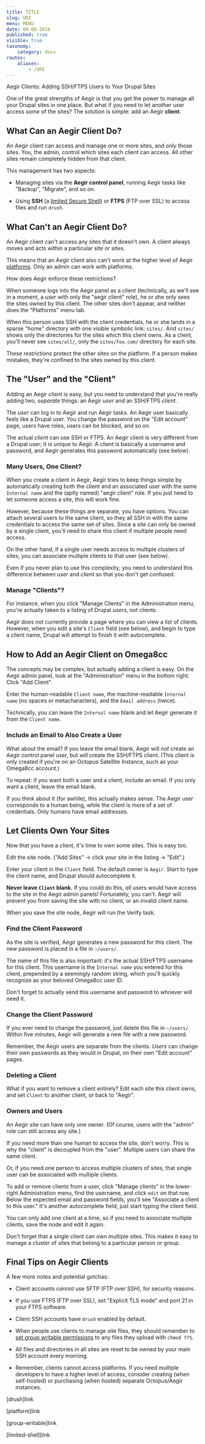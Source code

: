 ```yaml
---
title: TITLE
slug: URI
menu: MENU
date: 08-08-2016
published: true
visible: true
taxonomy:
    category: docs
routes:
    aliases:
        - /URI
---
```

Aegir Clients: Adding SSH/FTPS Users to Your Drupal Sites

One of the great strengths of Aegir is that you get the power to
manage all your Drupal sites in one place. But what if you need to let
another user access *some* of the sites? The solution is simple: add
an Aegir **client**.

What Can an Aegir Client Do?
----------------------------

An Aegir client can access and manage one or more sites, and *only*
those sites. You, the admin, control which sites each client can
access. All other sites remain completely hidden from that client.

This management has two aspects:

-   Managing sites via the **Aegir control panel**, running
    Aegir tasks like "Backup", "Migrate", and so on.

-   Using **SSH** (a [limited Secure Shell](limited-shell)) or **FTPS**
    (FTP over SSL) to
    access files and run `drush`.

What Can't an Aegir Client Do?
------------------------------

An Aegir client can't access any sites that it doesn't own. A client
always moves and acts within a particular site or sites.

This means that an Aegir client also can't work at the higher level of
Aegir [platforms](platform). Only an admin can work with platforms.

How does Aegir enforce these restrictions?

When someone logs into the Aegir panel as a client (technically, as
we'll see in a moment, a *user* with only the "aegir client" role), he
or she only sees the sites owned by this client. The other sites don't
appear, and neither does the "Platforms" menu tab.

When this person uses SSH with the client credentials, he or she lands
in a sparse "home" directory with one visible symbolic link: `sites/`.
And `sites/` shows only the directories for the sites which this
client owns. As a client, you'll never see `sites/all/`, only the
`sites/foo.com/` directory for each site.

These restrictions protect the other sites on the platform. If a
person makes mistakes, they're confined to the sites owned by this
client.

The "User" and the "Client"
---------------------------

Adding an Aegir client is easy, but you need to understand that you're
really adding two, *separate* things: an Aegir *user* and an SSH/FTPS
*client*.

The *user* can log in to Aegir and run Aegir tasks. An Aegir user
basically feels like a Drupal user. You change the password on the
"Edit account" page, users have roles, users can be blocked, and so
on.

The actual *client* can use SSH or FTPS. An Aegir client is very
different from a Drupal user; it is unique to Aegir. A client is
basically a username and password, and Aegir generates this password
automatically (see below).

### Many Users, One Client?

When you create a client in Aegir, Aegir tries to keep things simple
by automatically creating both the client and an associated user with
the same `Internal name` and the (aptly named) "aegir client" role. If
you just need to let someone access a site, this will work fine.

However, because these things are separate, you have options. You can
attach several users to the same client, so they all SSH in with the
same credentials to access the same set of sites. Since a site can
only be owned by a single client, you'll need to share this client if
multiple people need access.

On the other hand, if a single user needs access to multiple clusters
of sites, you can associate multiple clients to that user (see below).

Even if you never plan to use this complexity, you need to understand
this difference between *user* and *client* so that you don't get
confused.

### Manage "Clients"?

For instance, when you click "Manage Clients" in the Administration
menu, you're actually taken to a listing of Drupal *users*, not
clients.

Aegir does not currently provide a page where you can view a list of
clients. However, when you edit a site's `Client` field (see below),
and begin to type a client name, Drupal will attempt to finish it with
autocomplete.

How to Add an Aegir Client on Omega8cc
--------------------------------------

The concepts may be complex, but actually adding a client is easy. On
the Aegir admin panel, look at the "Administration" menu in the bottom
right. Click "Add Client".

Enter the human-readable `Client name`, the machine-readable `Internal
name` (no spaces or metacharacters), and the `Email address` (twice).

Technically, you can leave the `Internal name` blank and let Aegir
generate it from the `Client name`.

### Include an Email to Also Create a User

What about the email? If you leave the email blank, Aegir will *not*
create an Aegir control panel user, but *will* create the SSH/FTPS
client. (This client is only created if you're on an Octopus Satellite
Instance, such as your Omega8cc account.)

To repeat: if you want both a user and a client, include an email. If
you only want a client, leave the email blank.

If you think about it (for awhile), this actually makes sense. The
Aegir user corresponds to a human being, while the client is more of a
set of credentials. Only humans have email addresses.

Let Clients Own Your Sites
--------------------------

Now that you have a client, it's time to own some sites. This is easy
too.

Edit the site node. ("Add Sites" -&gt; click your site in the listing
-&gt;
"Edit".)

Enter your client in the `Client` field. The default owner is `Aegir`.
Start to type the client name, and Drupal should autocomplete it.

**Never leave `Client` blank.** If you could do this, *all* users would
have access to the site in the Aegir admin panels! Fortunately, you
can't. Aegir will prevent you from saving the site with no client,
or an invalid client name.

When you save the site node, Aegir will run the Verify task.

### Find the Client Password

As the site is verified, Aegir generates a new password for this
client. The new password is placed in a file in `~/users/`.

The name of this file is also important: it's the actual SSH/FTPS
username for this client. This username is the `Internal name` you
entered for this client, prepended by a seemingly random string, which
you'll quickly recognize as your beloved Omega8cc user ID.

Don't forget to actually send this username and password to whoever
will need it.

### Change the Client Password

If you ever need to change the password, just delete this file in
`~/users/`. Within five minutes, Aegir will generate a new file with a
new password.

Remember, the Aegir users are separate from the clients. *Users* can
change their own passwords as they would in Drupal, on their own "Edit
account" pages.

### Deleting a Client

What if you want to remove a client entirely? Edit each site this
client owns, and set `Client` to another client, or back to "Aegir".

### Owners and Users

An Aegir site can have only one owner. (Of course, users with the
"admin" role can still access any site.)

If you need more than one human to access the site, don't worry. This
is why the "client" is decoupled from the "user". Multiple users can
share the same client.

Or, if you need one person to access multiple clusters of sites, that
single user can be associated with multiple clients.

To add or remove clients from a user, click "Manage clients" in the
lower-right Administration menu, find the username, and click `edit`
on that row. Below the expected email and password fields, you'll see
"Associate a client to this user." It's another autocomplete field;
just start typing the client field.

You can only add one client at a time, so if you need to associate
multiple clients, save the node and edit it again.

Don't forget that a single client can own multiple sites. This makes
it easy to manage a cluster of sites that belong to a particular
person or group.

Final Tips on Aegir Clients
---------------------------

A few more notes and potential gotchas:

-   Client accounts *cannot* use SFTP (FTP over SSH), for security
    reasons.

-   If you use FTPS (FTP over SSL), set "Explicit TLS mode" and port 21
    in your FTPS software.

-   Client SSH accounts have `drush` enabled by default.

-   When people use clients to manage site files, they should remember
    to [set group writable permissions](group-writable) to any files
    they upload with
    `chmod 775`.

-   All files and directories in all sites are reset to be owned by
    your
    main SSH account every morning.

-   Remember, clients cannot access platforms. If you need multiple
    developers to have a higher level of access, consider creating
    (when
    self-hosted) or purchasing (when hosted) separate Octopus/Aegir
    instances.

[drush]link

[platform]link

[group-writable]link

[limited-shell]link
